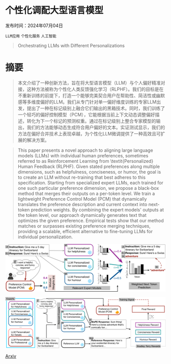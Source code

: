 # 个性化调配大型语言模型

发布时间：2024年07月04日

`LLM应用` `个性化服务` `人工智能`

> Orchestrating LLMs with Different Personalizations

# 摘要

> 本文介绍了一种创新方法，旨在将大型语言模型（LLM）与个人偏好精准对接，这种方法被称为个性化人类反馈强化学习（RLPHF）。我们的目标是在不重新训练的前提下，打造一个能够完美契合用户在帮助性、简洁性或幽默感等多维度偏好的LLM。我们从专门针对单一偏好维度训练的专家LLM出发，提出了一种在标记级别上融合它们输出的黑箱技术。同时，我们训练了一个轻巧的偏好控制模型（PCM），它能根据当前上下文动态调整偏好描述，转化为下一个标记的预测权重。通过在标记级别上整合专家模型的输出，我们的方法能够动态生成符合用户偏好的文本。实证测试显示，我们的方法在偏好合并技术上表现卓越，为个性化LLM微调提供了一种高效且可扩展的解决方案。

> This paper presents a novel approach to aligning large language models (LLMs) with individual human preferences, sometimes referred to as Reinforcement Learning from \textit{Personalized} Human Feedback (RLPHF). Given stated preferences along multiple dimensions, such as helpfulness, conciseness, or humor, the goal is to create an LLM without re-training that best adheres to this specification. Starting from specialized expert LLMs, each trained for one such particular preference dimension, we propose a black-box method that merges their outputs on a per-token level. We train a lightweight Preference Control Model (PCM) that dynamically translates the preference description and current context into next-token prediction weights. By combining the expert models' outputs at the token level, our approach dynamically generates text that optimizes the given preference. Empirical tests show that our method matches or surpasses existing preference merging techniques, providing a scalable, efficient alternative to fine-tuning LLMs for individual personalization.

![个性化调配大型语言模型](../../../paper_images/2407.04181/x1.png)

![个性化调配大型语言模型](../../../paper_images/2407.04181/x2.png)

[Arxiv](https://arxiv.org/abs/2407.04181)